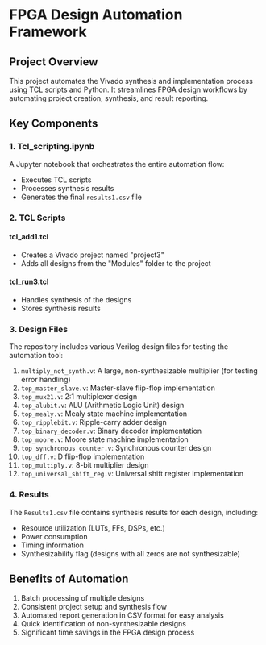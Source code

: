 # FPGA Design Automation Framework

## Project Overview
This project automates the Vivado synthesis and implementation process using TCL scripts and Python. It streamlines FPGA design workflows by automating project creation, synthesis, and result reporting.

## Key Components

### 1. Tcl_scripting.ipynb
A Jupyter notebook that orchestrates the entire automation flow:
- Executes TCL scripts
- Processes synthesis results
- Generates the final `results1.csv` file

### 2. TCL Scripts
#### tcl_add1.tcl
- Creates a Vivado project named "project3"
- Adds all designs from the "Modules" folder to the project

#### tcl_run3.tcl
- Handles synthesis of the designs
- Stores synthesis results

### 3. Design Files
The repository includes various Verilog design files for testing the automation tool:

1. `multiply_not_synth.v`: A large, non-synthesizable multiplier (for testing error handling)
2. `top_master_slave.v`: Master-slave flip-flop implementation
3. `top_mux21.v`: 2:1 multiplexer design
4. `top_alubit.v`: ALU (Arithmetic Logic Unit) design
5. `top_mealy.v`: Mealy state machine implementation
6. `top_ripplebit.v`: Ripple-carry adder design
7. `top_binary_decoder.v`: Binary decoder implementation
8. `top_moore.v`: Moore state machine implementation
9. `top_synchronous_counter.v`: Synchronous counter design
10. `top_dff.v`: D flip-flop implementation
11. `top_multiply.v`: 8-bit multiplier design
12. `top_universal_shift_reg.v`: Universal shift register implementation

### 4. Results
The `Results1.csv` file contains synthesis results for each design, including:
- Resource utilization (LUTs, FFs, DSPs, etc.)
- Power consumption
- Timing information
- Synthesizability flag (designs with all zeros are not synthesizable)

## Benefits of Automation
1. Batch processing of multiple designs
2. Consistent project setup and synthesis flow
3. Automated report generation in CSV format for easy analysis
4. Quick identification of non-synthesizable designs
5. Significant time savings in the FPGA design process
